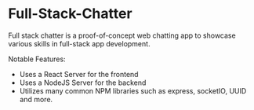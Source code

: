# Full-Stack-Chatter

Full stack chatter is a proof-of-concept web chatting app to showcase various skills in full-stack app development.

Notable Features:
- Uses a React Server for the frontend
- Uses a NodeJS Server for the backend
- Utilizes many common NPM libraries such as express, socketIO, UUID and more.
